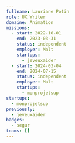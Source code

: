 ```yaml
---
fullname: Lauriane Potin
role: UX Writer
domaine: Animation
missions:
  - start: 2022-10-01
    end: 2023-03-31
    status: independent
    employer: Malt
    startups:
      - jeveuxaider
  - start: 2024-03-04
    end: 2024-07-15
    status: independent
    employer: Malt
    startups:
      - monprojetsup
startups:
  - monprojetsup
previously:
  - jeveuxaider
badges:
  - segur
teams: []
---
```

